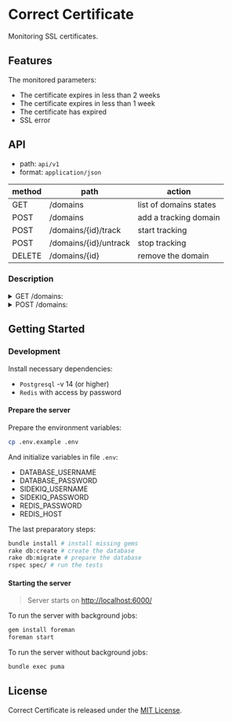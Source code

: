 # Correct Certificate

Monitoring SSL certificates.

## Features

The monitored parameters:

* The certificate expires in less than 2 weeks
* The certificate expires in less than 1 week
* The certificate has expired
* SSL error

## API

* path: `api/v1`
* format: `application/json`

| method | path    | action                |
| ------ | ------- | --------------------- |
| GET    | /domains | list of domains states |
| POST   | /domains | add a tracking domain |
| POST   | /domains/{id}/track | start tracking |
| POST   | /domains/{id}/untrack | stop tracking |
| DELETE | /domains/{id} | remove the domain |

### Description

<details>
  <summary>GET /domains:</summary>

* params
  * filters
    * name: String (domain)
  * order_column
    * created_at: Datetime (default)
  * order_type: String
    * asc
    * desc (default)
  * page: Integer
  * per_page: Integer
* response: Array
  * name: String (domain)
  * status: String

</details>

<details>
  <summary>POST /domains:</summary>

* params
  * name: String (domain)
* response: Object
  * name: String (domain)
  * status: String

</details>

## Getting Started

### Development

Install necessary dependencies:

* `Postgresql` -v 14 (or higher)
* `Redis` with access by password

#### Prepare the server

Prepare the environment variables:

```bash
cp .env.example .env
```

And initialize variables in file `.env`:

* DATABASE_USERNAME
* DATABASE_PASSWORD
* SIDEKIQ_USERNAME
* SIDEKIQ_PASSWORD
* REDIS_PASSWORD
* REDIS_HOST

The last preparatory steps:

```bash
bundle install # install missing gems
rake db:create # create the database
rake db:migrate # prepare the database
rspec spec/ # run the tests
```

#### Starting the server

> Server starts on <http://localhost:6000/>

To run the server with background jobs:

```bash
gem install foreman
foreman start
```

To run the server without background jobs:

```bash
bundle exec puma
```

## License

Correct Certificate is released under the [MIT License](LICENSE.txt).
